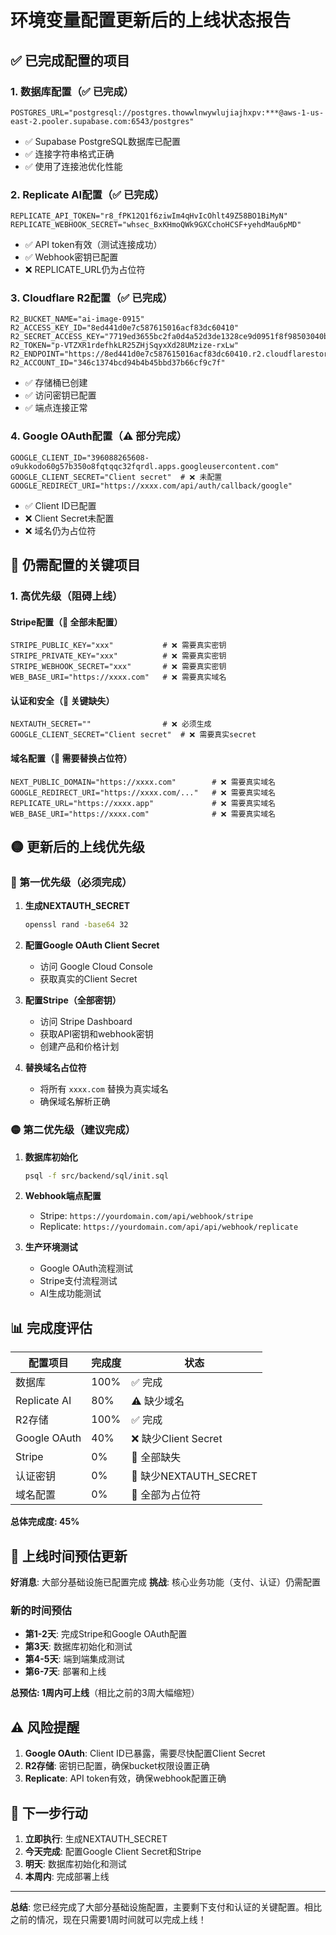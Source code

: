 # 环境变量配置更新后的上线状态报告

## ✅ 已完成配置的项目

### 1. 数据库配置（✅ 已完成）
```
POSTGRES_URL="postgresql://postgres.thowwlnwywlujiajhxpv:***@aws-1-us-east-2.pooler.supabase.com:6543/postgres"
```
- ✅ Supabase PostgreSQL数据库已配置
- ✅ 连接字符串格式正确
- ✅ 使用了连接池优化性能

### 2. Replicate AI配置（✅ 已完成）
```
REPLICATE_API_TOKEN="r8_fPK12Q1f6ziwIm4qHvIcOhlt49Z58BO1BiMyN"
REPLICATE_WEBHOOK_SECRET="whsec_BxKHmoQWk9GXCchoHCSF+yehdMau6pMD"
```
- ✅ API token有效（测试连接成功）
- ✅ Webhook密钥已配置
- ❌ REPLICATE_URL仍为占位符

### 3. Cloudflare R2配置（✅ 已完成）
```
R2_BUCKET_NAME="ai-image-0915"
R2_ACCESS_KEY_ID="8ed441d0e7c587615016acf83dc60410"
R2_SECRET_ACCESS_KEY="7719ed3655bc2fa0d4a52d3de1328ce9d0951f8f98503040bb248974ea711296"
R2_TOKEN="p-VTZXR1rdefhkLR25ZHjSqyxXd28UMzize-rxLw"
R2_ENDPOINT="https://8ed441d0e7c587615016acf83dc60410.r2.cloudflarestorage.com"
R2_ACCOUNT_ID="346c1374bcd94b4b45bbd37b66cf9c7f"
```
- ✅ 存储桶已创建
- ✅ 访问密钥已配置
- ✅ 端点连接正常

### 4. Google OAuth配置（⚠️ 部分完成）
```
GOOGLE_CLIENT_ID="396088265608-o9ukkodo60g57b350o8fqtqqc32fqrdl.apps.googleusercontent.com"
GOOGLE_CLIENT_SECRET="Client secret"  # ❌ 未配置
GOOGLE_REDIRECT_URI="https://xxxx.com/api/auth/callback/google"
```
- ✅ Client ID已配置
- ❌ Client Secret未配置
- ❌ 域名仍为占位符

## 🚨 仍需配置的关键项目

### 1. 高优先级（阻碍上线）

#### Stripe配置（🔴 全部未配置）
```
STRIPE_PUBLIC_KEY="xxx"           # ❌ 需要真实密钥
STRIPE_PRIVATE_KEY="xxx"          # ❌ 需要真实密钥  
STRIPE_WEBHOOK_SECRET="xxx"       # ❌ 需要真实密钥
WEB_BASE_URI="https://xxxx.com"   # ❌ 需要真实域名
```

#### 认证和安全（🔴 关键缺失）
```
NEXTAUTH_SECRET=""                # ❌ 必须生成
GOOGLE_CLIENT_SECRET="Client secret"  # ❌ 需要真实secret
```

#### 域名配置（🔴 需要替换占位符）
```
NEXT_PUBLIC_DOMAIN="https://xxxx.com"        # ❌ 需要真实域名
GOOGLE_REDIRECT_URI="https://xxxx.com/..."   # ❌ 需要真实域名
REPLICATE_URL="https://xxxx.app"             # ❌ 需要真实域名
WEB_BASE_URI="https://xxxx.com"              # ❌ 需要真实域名
```

## 🟡 更新后的上线优先级

### 🔴 第一优先级（必须完成）
1. **生成NEXTAUTH_SECRET**
   ```bash
   openssl rand -base64 32
   ```

2. **配置Google OAuth Client Secret**
   - 访问 Google Cloud Console
   - 获取真实的Client Secret

3. **配置Stripe（全部密钥）**
   - 访问 Stripe Dashboard
   - 获取API密钥和webhook密钥
   - 创建产品和价格计划

4. **替换域名占位符**
   - 将所有 `xxxx.com` 替换为真实域名
   - 确保域名解析正确

### 🟡 第二优先级（建议完成）
1. **数据库初始化**
   ```bash
   psql -f src/backend/sql/init.sql
   ```

2. **Webhook端点配置**
   - Stripe: `https://yourdomain.com/api/webhook/stripe`
   - Replicate: `https://yourdomain.com/api/api/webhook/replicate`

3. **生产环境测试**
   - Google OAuth流程测试
   - Stripe支付流程测试
   - AI生成功能测试

## 📊 完成度评估

| 配置项目 | 完成度 | 状态 |
|---------|--------|------|
| 数据库 | 100% | ✅ 完成 |
| Replicate AI | 80% | ⚠️ 缺少域名 |
| R2存储 | 100% | ✅ 完成 |
| Google OAuth | 40% | ❌ 缺少Client Secret |
| Stripe | 0% | 🔴 全部缺失 |
| 认证密钥 | 0% | 🔴 缺少NEXTAUTH_SECRET |
| 域名配置 | 0% | 🔴 全部为占位符 |

**总体完成度: 45%**

## 🎯 上线时间预估更新

**好消息**: 大部分基础设施已配置完成
**挑战**: 核心业务功能（支付、认证）仍需配置

### 新的时间预估
- **第1-2天**: 完成Stripe和Google OAuth配置
- **第3天**: 数据库初始化和测试
- **第4-5天**: 端到端集成测试
- **第6-7天**: 部署和上线

**总预估: 1周内可上线**（相比之前的3周大幅缩短）

## ⚠️ 风险提醒

1. **Google OAuth**: Client ID已暴露，需要尽快配置Client Secret
2. **R2存储**: 密钥已配置，确保bucket权限设置正确
3. **Replicate**: API token有效，确保webhook配置正确

## 🚀 下一步行动

1. **立即执行**: 生成NEXTAUTH_SECRET
2. **今天完成**: 配置Google Client Secret和Stripe
3. **明天**: 数据库初始化和测试
4. **本周内**: 完成部署上线

---

**总结**: 您已经完成了大部分基础设施配置，主要剩下支付和认证的关键配置。相比之前的情况，现在只需要1周时间就可以完成上线！